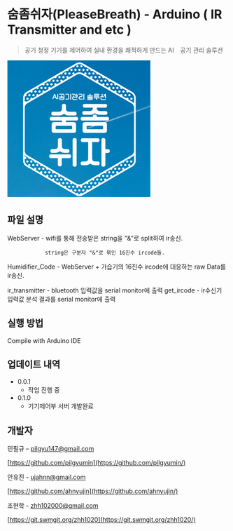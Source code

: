 # 숨좀쉬자(PleaseBreath) - Arduino ( IR Transmitter and etc )
> 공기 청정 기기를 제어하여 실내 환경을 쾌적하게 만드는 AI　공기 관리 솔루션

![pb](./image/pb.png)

## 파일 설명 

WebServer - wifi를 통해 전송받은 string을 "&"로 split하여 ir송신.

                string은 구분자 "&"로 묶인 16진수 ircode들.
                
Humidifier_Code - WebServer + 가습기의 16진수 ircode에 대응하는 raw Data를 ir송신.


ir_transmitter - bluetooth 입력값을 serial monitor에 출력
get_ircode - ir수신기 입력값 분석 결과를 serial monitor에 출력

## 실행 방법

Compile with Arduino IDE

## 업데이트 내역

* 0.0.1
    * 작업 진행 중
* 0.1.0
    * 기기제어부 서버 개발완료


## 개발자

민필규 – pilgyu147@gmail.com

[https://github.com/pilgyumin](https://github.com/pilgyumin/)

안유진 - ujahnn@gmail.com

[https://github.com/ahnyujin](https://github.com/ahnyujin/)

조현학 - zhh102000@gmail.com

[https://git.swmgit.org/zhh1020](https://git.swmgit.org/zhh1020/)    